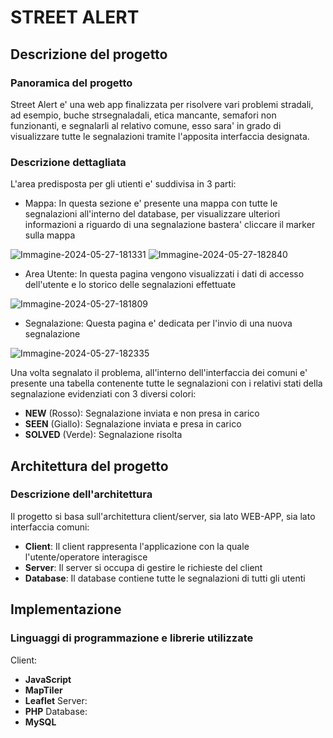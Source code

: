 # STREET ALERT

## Descrizione del progetto
### Panoramica del progetto
Street Alert e' una web app finalizzata per risolvere vari problemi stradali, ad esempio, buche strsegnaladali, etica mancante, semafori non funzionanti, e segnalarli al relativo comune, esso sara' in grado di visualizzare tutte le segnalazioni tramite l'apposita interfaccia designata.

### Descrizione dettagliata
L'area predisposta per gli utienti e' suddivisa in 3 parti:
- Mappa: In questa sezione e' presente una mappa con tutte le segnalazioni all'interno del database, per visualizzare ulteriori informazioni a riguardo di una segnalazione bastera' cliccare il marker sulla mappa

<img src="https://i.ibb.co/dLmS0bB/Immagine-2024-05-27-181331.png" alt="Immagine-2024-05-27-181331" border="0">

<img src="https://i.ibb.co/XktjdMc/Immagine-2024-05-27-182840.png" alt="Immagine-2024-05-27-182840" border="0">

- Area Utente: In questa pagina vengono visualizzati i dati di accesso dell'utente e lo storico delle segnalazioni effettuate

<img src="https://i.ibb.co/d4Rx047/Immagine-2024-05-27-181809.png" alt="Immagine-2024-05-27-181809" border="0">

- Segnalazione: Questa pagina e' dedicata per l'invio di una nuova segnalazione

<img src="https://i.ibb.co/WDCM2vV/Immagine-2024-05-27-182335.png" alt="Immagine-2024-05-27-182335" border="0">

Una volta segnalato il problema, all'interno dell'interfaccia dei comuni e' presente una tabella contenente tutte le segnalazioni con i relativi stati della segnalazione evidenziati con 3 diversi colori:
- **NEW** (Rosso): Segnalazione inviata e non presa in carico
- **SEEN** (Giallo): Segnalazione inviata e presa in carico
- **SOLVED** (Verde): Segnalazione risolta

## Architettura del progetto
### Descrizione dell'architettura
Il progetto si basa sull'architettura client/server, sia lato WEB-APP, sia lato interfaccia comuni:

- **Client**: Il client rappresenta l'applicazione con la quale l'utente/operatore interagisce
- **Server**: Il server si occupa di gestire le richieste del client
- **Database**: Il database contiene tutte le segnalazioni di tutti gli utenti

## Implementazione
### Linguaggi di programmazione e librerie utilizzate
Client:
- **JavaScript**
- **MapTiler**
- **Leaflet**
Server:
- **PHP**
Database:
- **MySQL**

